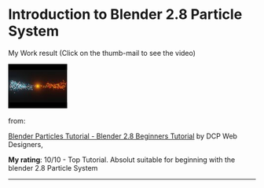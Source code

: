 # Introduction to Blender 2.8 Particle System

My Work result (Click on the thumb-mail to see the video)

[![](5kfy3wxicMw-Particle_Example.jpg)](http://www.youtube.com/watch?v=Bixx0DtcTJg)

from:

[Blender Particles Tutorial - Blender 2.8 Beginners Tutorial](https://www.youtube.com/watch?v=5kfy3wxicMw)
by DCP Web Designers, 

**My rating**: 10/10 - Top Tutorial. Absolut suitable for beginning with the blender 2.8 Particle System

---
